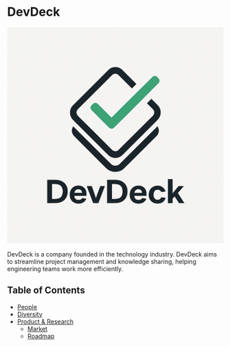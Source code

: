 # DevDeck

![Team Logo](./DevDeck_logo.png)

DevDeck is a company founded in the technology industry. DevDeck aims to streamline project management and knowledge sharing, helping engineering teams work more efficiently.

Table of Contents
---

- [People](./team/)
- [Diversity](./team/diversity.md)
- [Product & Research](./product_research/)
    - [Market](./product_research/market.md)
    - [Roadmap](./product_research/roadmap.md)
